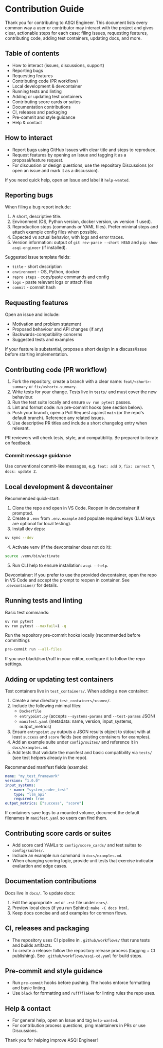 # Contribution Guide

Thank you for contributing to ASQI Engineer. This document lists every common way a user or contributor may interact with the project and gives clear, actionable steps for each case: filing issues, requesting features, contributing code, adding test containers, updating docs, and more.

## Table of contents
- How to interact (issues, discussions, support)
- Reporting bugs
- Requesting features
- Contributing code (PR workflow)
- Local development & devcontainer
- Running tests and linting
- Adding or updating test containers
- Contributing score cards or suites
- Documentation contributions
- CI, releases and packaging
- Pre-commit and style guidance
- Help & contact

## How to interact

- Report bugs using GitHub Issues with clear title and steps to reproduce.
- Request features by opening an Issue and tagging it as a proposal/feature request.
- For discussion or design questions, use the repository Discussions (or open an issue and mark it as a discussion).

If you need quick help, open an Issue and label it `help-wanted`.

## Reporting bugs

When filing a bug report include:

1. A short, descriptive title.
2. Environment (OS, Python version, docker version, uv version if used).
3. Reproduction steps (commands or YAML files). Prefer minimal steps and attach example config files when possible.
4. Expected vs actual behavior, with logs and error traces.
5. Version information: output of `git rev-parse --short HEAD` and `pip show asqi-engineer` (if installed).

Suggested issue template fields:
- `title` - short description
- `environment` - OS, Python, docker
- `repro steps` - copy/paste commands and config
- `logs` - paste relevant logs or attach files
- `commit` - commit hash

## Requesting features

Open an issue and include:

- Motivation and problem statement
- Proposed behaviour and API changes (if any)
- Backwards-compatibility concerns
- Suggested tests and examples

If your feature is substantial, propose a short design in a discuss/issue before starting implementation.

## Contributing code (PR workflow)

1. Fork the repository, create a branch with a clear name: `feat/<short>-summary` or `fix/<short>-summary`.
2. Write tests for your change. Tests live in `tests/` and must cover the new behaviour.
3. Run the test suite locally and ensure `uv run pytest` passes.
4. Lint and format code: run pre-commit hooks (see section below).
5. Push your branch, open a Pull Request against `main` (or the repo's default branch). Reference any related issues.
6. Use descriptive PR titles and include a short changelog entry when relevant.

PR reviewers will check tests, style, and compatibility. Be prepared to iterate on feedback.

### Commit message guidance

Use conventional commit-like messages, e.g. `feat: add X`, `fix: correct Y`, `docs: update Z`.

## Local development & devcontainer

Recommended quick-start:

1. Clone the repo and open in VS Code. Reopen in devcontainer if prompted.
2. Create a `.env` from `.env.example` and populate required keys (LLM keys are optional for local testing).
3. Install dev deps:

```bash
uv sync --dev
```

4. Activate venv (if the devcontainer does not do it):

```bash
source .venv/bin/activate
```

5. Run CLI help to ensure installation: `asqi --help`.

Devcontainer: If you prefer to use the provided devcontainer, open the repo in VS Code and accept the prompt to reopen in container. See `.devcontainer/` for details.

## Running tests and linting

Basic test commands:

```bash
uv run pytest
uv run pytest --maxfail=1 -q
```

Run the repository pre-commit hooks locally (recommended before committing):

```bash
pre-commit run --all-files
```

If you use black/isort/ruff in your editor, configure it to follow the repo settings.

## Adding or updating test containers

Test containers live in `test_containers/`. When adding a new container:

1. Create a new directory `test_containers/<name>/`.
2. Include the following minimal files:
   - `Dockerfile`
   - `entrypoint.py` (accepts `--systems-params` and `--test-params` JSON)
   - `manifest.yaml` (metadata: name, version, input_systems, output_metrics)
3. Ensure `entrypoint.py` outputs a JSON results object to stdout with at least `success` and `score` fields (see existing containers for examples).
4. Add an example suite under `config/suites/` and reference it in `docs/examples.md`.
5. Add tests that validate the manifest and basic compatibility via `tests/` (see test helpers already in the repo).

Recommended manifest fields (example):

```yaml
name: "my_test_framework"
version: "1.0.0"
input_systems:
  - name: "system_under_test"
    type: "llm_api"
    required: true
output_metrics: ["success", "score"]
```

If containers save logs to a mounted volume, document the default filenames in `manifest.yaml` so users can find them.

## Contributing score cards or suites

- Add score card YAMLs to `config/score_cards/` and test suites to `config/suites/`.
- Include an example run command in `docs/examples.md`.
- When changing scoring logic, provide unit tests that exercise indicator evaluation and edge cases.

## Documentation contributions

Docs live in `docs/`. To update docs:

1. Edit the appropriate `.md` or `.rst` file under `docs/`.
2. Preview local docs (if you run Sphinx): `make -C docs html`.
3. Keep docs concise and add examples for common flows.

## CI, releases and packaging

- The repository uses CI pipeline in `.github/workflows/` that runs tests and builds artifacts.
- To create a release: follow the repository release process (tagging + CI publishing). See `.github/workflows/asqi-cd.yaml` for build steps.

## Pre-commit and style guidance

- Run `pre-commit` hooks before pushing. The hooks enforce formatting and basic linting.
- Use `black` for formatting and `ruff`/`flake8` for linting rules the repo uses.

## Help & contact

- For general help, open an Issue and tag `help-wanted`.
- For contribution process questions, ping maintainers in PRs or use Discussions.

Thank you for helping improve ASQI Engineer!
